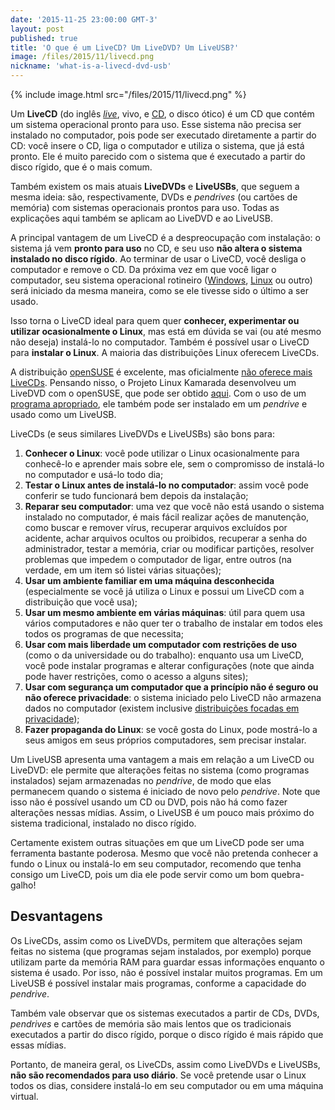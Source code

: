 ```yaml
---
date: '2015-11-25 23:00:00 GMT-3'
layout: post
published: true
title: 'O que é um LiveCD? Um LiveDVD? Um LiveUSB?'
image: /files/2015/11/livecd.png
nickname: 'what-is-a-livecd-dvd-usb'
--- 
```


{% include image.html src="/files/2015/11/livecd.png" %}

Um **LiveCD** (do inglês [*live*][dicionario-live], vivo, e [CD][wikipedia-cd], o disco ótico) é um CD que contém um sistema operacional pronto para uso. Esse sistema não precisa ser instalado no computador, pois pode ser executado diretamente a partir do CD: você insere o CD, liga o computador e utiliza o sistema, que já está pronto. Ele é muito parecido com o sistema que é executado a partir do disco rígido, que é o mais comum.

Também existem os mais atuais **LiveDVDs** e **LiveUSBs**, que seguem a mesma ideia: são, respectivamente, DVDs e *pendrives* (ou cartões de memória) com sistemas operacionais prontos para uso. Todas as explicações aqui também se aplicam ao LiveDVD e ao LiveUSB.

A principal vantagem de um LiveCD é a despreocupação com instalação: o sistema já vem **pronto para uso** no CD, e seu uso **não altera o sistema instalado no disco rígido**. Ao terminar de usar o LiveCD, você desliga o computador e remove o CD. Da próxima vez em que você ligar o computador, seu sistema operacional rotineiro ([Windows][windows], [Linux][linux] ou outro) será iniciado da mesma maneira, como se ele tivesse sido o último a ser usado.

Isso torna o LiveCD ideal para quem quer **conhecer, experimentar ou utilizar ocasionalmente o Linux**, mas está em dúvida se vai (ou até mesmo não deseja) instalá-lo no computador. Também é possível usar o LiveCD para **instalar o Linux**. A maioria das distribuições Linux oferecem LiveCDs.

A distribuição [openSUSE][opensuse] é excelente, mas oficialmente [não oferece mais LiveCDs][no-opensuse-livecd]. Pensando nisso, o Projeto Linux Kamarada desenvolveu um LiveDVD com o openSUSE, que pode ser obtido [aqui][download]. Com o uso de um [programa apropriado][imagewriter], ele também pode ser instalado em um *pendrive* e usado como um LiveUSB.

LiveCDs (e seus similares LiveDVDs e LiveUSBs) são bons para:

1. **Conhecer o Linux**: você pode utilizar o Linux ocasionalmente para conhecê-lo e aprender mais sobre ele, sem o compromisso de instalá-lo no computador e usá-lo todo dia;
2. **Testar o Linux antes de instalá-lo no computador**: assim você pode conferir se tudo funcionará bem depois da instalação;
3. **Reparar seu computador**: uma vez que você não está usando o sistema instalado no computador, é mais fácil realizar ações de manutenção, como buscar e remover vírus, recuperar arquivos excluídos por acidente, achar arquivos ocultos ou proibidos, recuperar a senha do administrador, testar a memória, criar ou modificar partições, resolver problemas que impedem o computador de ligar, entre outros (na verdade, em um item só listei várias situações);
4. **Usar um ambiente familiar em uma máquina desconhecida** (especialmente se você já utiliza o Linux e possui um LiveCD com a distribuição que você usa);
5. **Usar um mesmo ambiente em várias máquinas**: útil para quem usa vários computadores e não quer ter o trabalho de instalar em todos eles todos os programas de que necessita;
6. **Usar com mais liberdade um computador com restrições de uso** (como o da universidade ou do trabalho): enquanto usa um LiveCD, você pode instalar programas e alterar configurações (note que ainda pode haver restrições, como o acesso a alguns sites);
7. **Usar com segurança um computador que a princípio não é seguro ou não oferece privacidade**: o sistema iniciado pelo LiveCD não armazena dados no computador (existem inclusive [distribuições focadas em privacidade][tails]);
8. **Fazer propaganda do Linux**: se você gosta do Linux, pode mostrá-lo a seus amigos em seus próprios computadores, sem precisar instalar.

Um LiveUSB apresenta uma vantagem a mais em relação a um LiveCD ou LiveDVD: ele permite que alterações feitas no sistema (como programas instalados) sejam armazenadas no *pendrive*, de modo que elas permanecem quando o sistema é iniciado de novo pelo *pendrive*. Note que isso não é possível usando um CD ou DVD, pois não há como fazer alterações nessas mídias. Assim, o LiveUSB é um pouco mais próximo do sistema tradicional, instalado no disco rígido.

Certamente existem outras situações em que um LiveCD pode ser uma ferramenta bastante poderosa. Mesmo que você não pretenda conhecer a fundo o Linux ou instalá-lo em seu computador, recomendo que tenha consigo um LiveCD, pois um dia ele pode servir como um bom quebra-galho!

## Desvantagens

Os LiveCDs, assim como os LiveDVDs, permitem que alterações sejam feitas no sistema (que programas sejam instalados, por exemplo) porque utilizam parte da memória RAM para guardar essas informações enquanto o sistema é usado. Por isso, não é possível instalar muitos programas. Em um LiveUSB é possível instalar mais programas, conforme a capacidade do *pendrive*.

Também vale observar que os sistemas executados a partir de CDs, DVDs, *pendrives* e cartões de memória são mais lentos que os tradicionais executados a partir do disco rígido, porque o disco rígido é mais rápido que essas mídias.

Portanto, de maneira geral, os LiveCDs, assim como LiveDVDs e LiveUSBs, **não são recomendados para uso diário**. Se você pretende usar o Linux todos os dias, considere instalá-lo em seu computador ou em uma máquina virtual.

[dicionario-live]:      http://michaelis.uol.com.br/moderno/ingles/index.php?lingua=ingles-portugues&palavra=live
[wikipedia-cd]:         https://pt.wikipedia.org/wiki/Compact_Disc
[windows]:              http://www.microsoft.com/pt-br/windows
[linux]:                http://www.vivaolinux.com.br/linux/
[opensuse]:             https://www.opensuse.org/
[no-opensuse-livecd]:   https://www.linux.com/news/software/applications/865760-opensuse-leap-421-review-the-most-mature-linux-distribution
[download]:             /pt/download/
[imagewriter]:          https://pt.opensuse.org/SDB:Live_USB
[tails]:                https://tails.boum.org/index.pt.html
